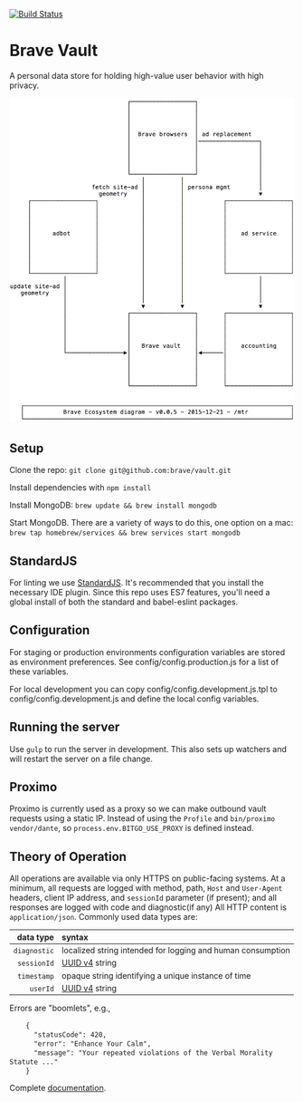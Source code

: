 [![Build Status](https://travis-ci.org/brave/vault.svg?branch=integration)](https://travis-ci.org/brave/vault)

# Brave Vault

A personal data store for holding high-value user behavior with high privacy.

<img src='documentation/ecosystem.png' />

## Setup

Clone the repo: `git clone git@github.com:brave/vault.git`

Install dependencies with `npm install`

Install MongoDB: `brew update && brew install mongodb`

Start MongoDB. There are a variety of ways to do this, one option on a mac: `brew tap homebrew/services && brew services start mongodb`

## StandardJS

For linting we use [StandardJS](https://github.com/feross/standard). It's recommended that you install the necessary IDE plugin. Since this repo uses ES7 features, you'll need a global install of both the standard and babel-eslint packages.

## Configuration

For staging or production environments configuration variables are stored as environment preferences. See config/config.production.js for a list of these variables.

For local development you can copy config/config.development.js.tpl to config/config.development.js and define the local config variables.


## Running the server

Use `gulp` to run the server in development. This also sets up watchers and will restart the server on a file change.


## Proximo

Proximo is currently used as a proxy so we can make outbound vault requests using a static IP. 
Instead of using the `Profile` and `bin/proximo` `vendor/dante`,
so `process.env.BITGO_USE_PROXY` is defined instead.

## Theory of Operation
All operations are available via only HTTPS on public-facing systems.
At a minimum,
all requests are logged with method, path, `Host` and `User-Agent` headers, client IP address,
and `sessionId` parameter (if present);
and all responses are logged with code and diagnostic(if any)
All HTTP content is `application/json`.
Commonly used data types are:

| data type     | syntax                                                                                                      |
| -------------:|:----------------------------------------------------------------------------------------------------------- |
| `diagnostic`  | localized string intended for logging and human consumption                                                 |
| `sessionId`   | [UUID v4](https://en.wikipedia.org/wiki/Universally_unique_identifier#Version_4_.28random.29) string        |
| `timestamp`   | opaque string identifying a unique instance of time                                                         |
| `userId`      | [UUID v4](https://en.wikipedia.org/wiki/Universally_unique_identifier#Version_4_.28random.29) string        |

Errors are "boomlets", e.g.,

        {
          "statusCode": 420,
          "error": "Enhance Your Calm",
          "message": "Your repeated violations of the Verbal Morality Statute ..."
        }

Complete <a href='http://vault-staging.brave.com/documentation'>documentation</a>.
